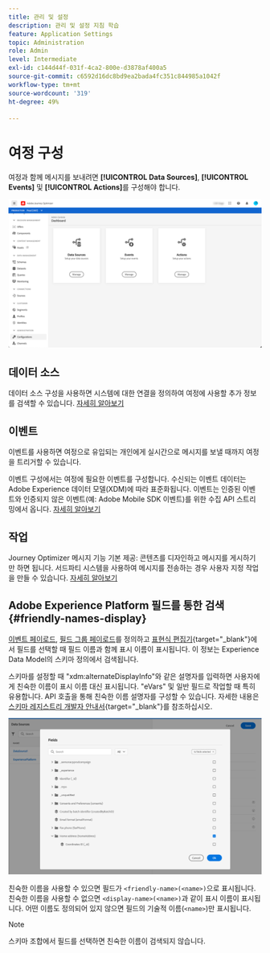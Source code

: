 ```yaml
---
title: 관리 및 설정
description: 관리 및 설정 지침 학습
feature: Application Settings
topic: Administration
role: Admin
level: Intermediate
exl-id: c144d44f-031f-4ca2-800e-d3878af400a5
source-git-commit: c6592d16dc8bd9ea2bada4fc351c844985a1042f
workflow-type: tm+mt
source-wordcount: '319'
ht-degree: 49%

---
```


# 여정 구성

여정과 함께 메시지를 보내려면 **[!UICONTROL Data Sources]**, **[!UICONTROL Events]** 및 **[!UICONTROL Actions]**&#x200B;를 구성해야 합니다.

![](../assets/admin-menu.png)

## 데이터 소스

데이터 소스 구성을 사용하면 시스템에 대한 연결을 정의하여 여정에 사용할 추가 정보를 검색할 수 있습니다. [자세히 알아보기](../../using/datasource/about-data-sources.md)

## 이벤트

이벤트를 사용하면 여정으로 유입되는 개인에게 실시간으로 메시지를 보낼 때까지 여정을 트리거할 수 있습니다.

이벤트 구성에서는 여정에 필요한 이벤트를 구성합니다. 수신되는 이벤트 데이터는 Adobe Experience 데이터 모델(XDM)에 따라 표준화됩니다. 이벤트는 인증된 이벤트와 인증되지 않은 이벤트(예: Adobe Mobile SDK 이벤트)를 위한 수집 API 스트리밍에서 옵니다. [자세히 알아보기](../../using/event/about-events.md)

## 작업

Journey Optimizer 메시지 기능 기본 제공: 콘텐츠를 디자인하고 메시지를 게시하기만 하면 됩니다. 서드파티 시스템을 사용하여 메시지를 전송하는 경우 사용자 지정 작업을 만들 수 있습니다. [자세히 알아보기](../../using/action/action.md)

## Adobe Experience Platform 필드를 통한 검색 {#friendly-names-display}

[이벤트 페이로드](../event/about-creating.md#define-the-payload-fields), [필드 그룹 페이로드](../datasource/configure-data-sources.md#define-field-groups)를 정의하고 [표현식 편집기](https://experienceleague.adobe.com/docs/journeys/using/building-advanced-conditions-journeys/expressionadvanced.html?lang=ko){target=&quot;_blank&quot;}에서 필드를 선택할 때 필드 이름과 함께 표시 이름이 표시됩니다. 이 정보는 Experience Data Model의 스키마 정의에서 검색됩니다.

스키마를 설정할 때 &quot;xdm:alternateDisplayInfo&quot;와 같은 설명자를 입력하면 사용자에게 친숙한 이름이 표시 이름 대신 표시됩니다. &quot;eVars&quot; 및 일반 필드로 작업할 때 특히 유용합니다. API 호출을 통해 친숙한 이름 설명자를 구성할 수 있습니다. 자세한 내용은 [스키마 레지스트리 개발자 안내서](https://experienceleague.adobe.com/docs/experience-platform/xdm/api/getting-started.html?lang=ko){target=&quot;_blank&quot;}를 참조하십시오.

![](../assets/xdm-from-descriptors.png)

친숙한 이름을 사용할 수 있으면 필드가 `<friendly-name>(<name>)`으로 표시됩니다. 친숙한 이름을 사용할 수 없으면 `<display-name>(<name>)`과 같이 표시 이름이 표시됩니다. 어떤 이름도 정의되어 있지 않으면 필드의 기술적 이름(`<name>`)만 표시됩니다.

>[!NOTE]
>
>스키마 조합에서 필드를 선택하면 친숙한 이름이 검색되지 않습니다.
